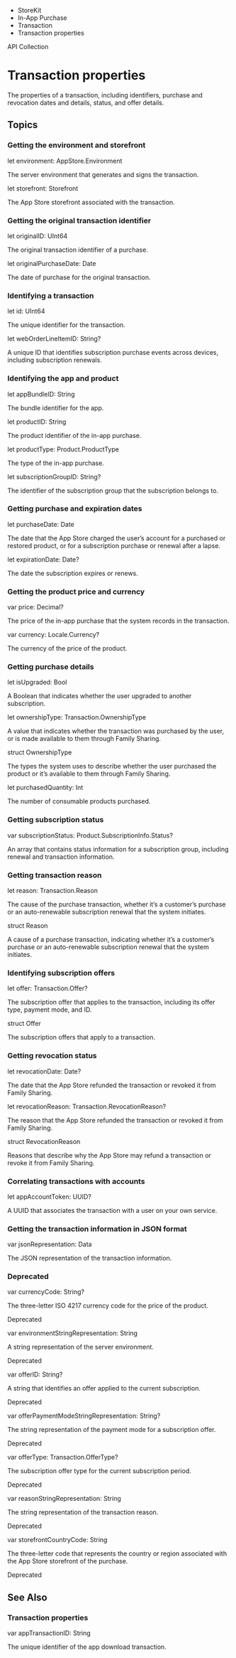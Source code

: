 

- StoreKit
- In-App Purchase
- Transaction
-  Transaction properties 

API Collection

# Transaction properties

The properties of a transaction, including identifiers, purchase and revocation dates and details, status, and offer details.

## Topics

### Getting the environment and storefront

let environment: AppStore.Environment

The server environment that generates and signs the transaction.

let storefront: Storefront

The App Store storefront associated with the transaction.

### Getting the original transaction identifier

let originalID: UInt64

The original transaction identifier of a purchase.

let originalPurchaseDate: Date

The date of purchase for the original transaction.

### Identifying a transaction

let id: UInt64

The unique identifier for the transaction.

let webOrderLineItemID: String?

A unique ID that identifies subscription purchase events across devices, including subscription renewals.

### Identifying the app and product

let appBundleID: String

The bundle identifier for the app.

let productID: String

The product identifier of the in-app purchase.

let productType: Product.ProductType

The type of the in-app purchase.

let subscriptionGroupID: String?

The identifier of the subscription group that the subscription belongs to.

### Getting purchase and expiration dates

let purchaseDate: Date

The date that the App Store charged the user’s account for a purchased or restored product, or for a subscription purchase or renewal after a lapse.

let expirationDate: Date?

The date the subscription expires or renews.

### Getting the product price and currency

var price: Decimal?

The price of the in-app purchase that the system records in the transaction.

var currency: Locale.Currency?

The currency of the price of the product.

### Getting purchase details

let isUpgraded: Bool

A Boolean that indicates whether the user upgraded to another subscription.

let ownershipType: Transaction.OwnershipType

A value that indicates whether the transaction was purchased by the user, or is made available to them through Family Sharing.

struct OwnershipType

The types the system uses to describe whether the user purchased the product or it’s available to them through Family Sharing.

let purchasedQuantity: Int

The number of consumable products purchased.

### Getting subscription status

var subscriptionStatus: Product.SubscriptionInfo.Status?

An array that contains status information for a subscription group, including renewal and transaction information.

### Getting transaction reason

let reason: Transaction.Reason

The cause of the purchase transaction, whether it’s a customer’s purchase or an auto-renewable subscription renewal that the system initiates.

struct Reason

A cause of a purchase transaction, indicating whether it’s a customer’s purchase or an auto-renewable subscription renewal that the system initiates.

### Identifying subscription offers

let offer: Transaction.Offer?

The subscription offer that applies to the transaction, including its offer type, payment mode, and ID.

struct Offer

The subscription offers that apply to a transaction.

### Getting revocation status

let revocationDate: Date?

The date that the App Store refunded the transaction or revoked it from Family Sharing.

let revocationReason: Transaction.RevocationReason?

The reason that the App Store refunded the transaction or revoked it from Family Sharing.

struct RevocationReason

Reasons that describe why the App Store may refund a transaction or revoke it from Family Sharing.

### Correlating transactions with accounts

let appAccountToken: UUID?

A UUID that associates the transaction with a user on your own service.

### Getting the transaction information in JSON format

var jsonRepresentation: Data

The JSON representation of the transaction information.

### Deprecated

var currencyCode: String?

The three-letter ISO 4217 currency code for the price of the product.

Deprecated

var environmentStringRepresentation: String

A string representation of the server environment.

Deprecated

var offerID: String?

A string that identifies an offer applied to the current subscription.

Deprecated

var offerPaymentModeStringRepresentation: String?

The string representation of the payment mode for a subscription offer.

Deprecated

var offerType: Transaction.OfferType?

The subscription offer type for the current subscription period.

Deprecated

var reasonStringRepresentation: String

The string representation of the transaction reason.

Deprecated

var storefrontCountryCode: String

The three-letter code that represents the country or region associated with the App Store storefront of the purchase.

Deprecated

## See Also

### Transaction properties

var appTransactionID: String

The unique identifier of the app download transaction.


